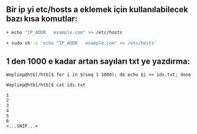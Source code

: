## Bir ip yi etc/hosts a eklemek için kullanılabilecek bazı kısa komutlar:

```sh
+ echo "IP_ADDR   example.com" >> /etc/hosts
```
```sh
+ sudo sh -c 'echo "IP_ADDR   example.com" >> /etc/hosts'
```

## 1 den 1000 e kadar artan sayıları txt ye yazdırma:
```SH
Wepliep@htb[/htb]$ for i in $(seq 1 1000); do echo $i >> ids.txt; done
```
```SH
Wepliep@htb[/htb]$ cat ids.txt

1
2
3
4
5
6
<...SNIP...>
```

